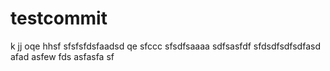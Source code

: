 # testcommit
k
jj
oqe
hhsf
sfsfsfdsfaadsd  qe
sfccc
sfsdfsaaaa
sdfsasfdf
sfdsdfsdfsdfasd
afad
asfew
fds
asfasfa
sf
